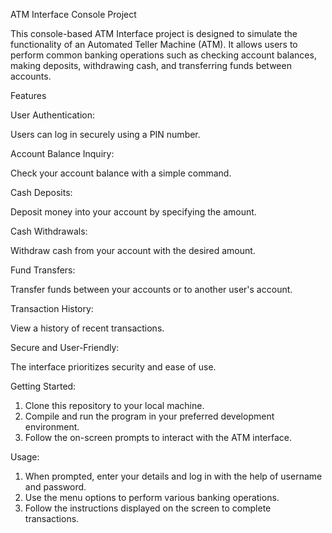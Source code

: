 ATM Interface Console Project

This console-based ATM Interface project is designed to simulate the functionality of an Automated Teller Machine (ATM). It allows users to perform common banking operations such as checking account balances, making deposits, withdrawing cash, and transferring funds between accounts.

Features

User Authentication:

Users can log in securely using a PIN number.

Account Balance Inquiry:

Check your account balance with a simple command.

Cash Deposits:

Deposit money into your account by specifying the amount.

Cash Withdrawals:

Withdraw cash from your account with the desired amount.

Fund Transfers:

Transfer funds between your accounts or to another user's account.

Transaction History:

View a history of recent transactions.

Secure and User-Friendly:

The interface prioritizes security and ease of use.

Getting Started:

1. Clone this repository to your local machine.
2. Compile and run the program in your preferred development environment.
3. Follow the on-screen prompts to interact with the ATM interface.

Usage:

1. When prompted, enter your details and log in with the help of username and password.
2. Use the menu options to perform various banking operations.
3. Follow the instructions displayed on the screen to complete transactions.
